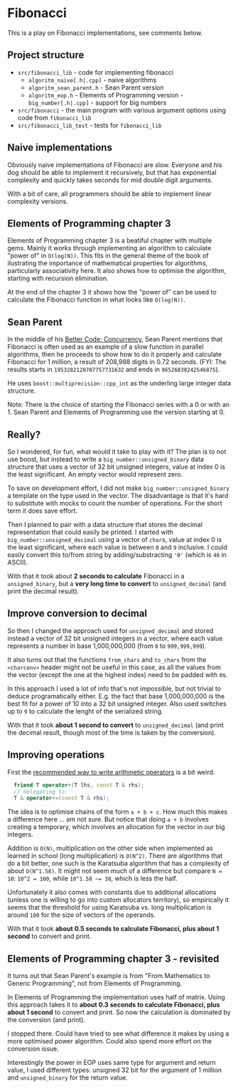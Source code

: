 # Fibonacci

This is a play on Fibonacci implementations, see comments below.

## Project structure

- `src/fibonacci_lib` - code for implementing fibonacci
  - `algoritm_naive[.h|.cpp]` - naive algorithms
  - `algoritm_sean_parent.h` - Sean Parent version
  - `algoritm_eop.h` - Elements of Programming version
  -`big_number[.h|.cpp]` - support for big numbers
- `src/fibonacci` - the main program with various argument options using code from `fibonacci_lib`
- `src/fibonacci_lib_test` - tests for `fibonacci_lib`

## Naive implementations

Obviously naive implementations of Fibonacci are slow. Everyone and his dog should be able to implement
it recursively, but that has exponential complexity and quickly takes seconds for mid double digit arguments.

With a bit of care, all programmers should be able to implement linear complexity versions.


## Elements of Programming chapter 3

Elements of Programming chapter 3 is a beatiful chapter with multiple gems. Mainly it works through
implementing an algorithm to calculate "power of" in `O(log(N))`. This fits in the general theme
of the book of ilustrating the importance of mathematical properties for algorithms, particularly
associativity here. It also shows how to optimise the algorithm, starting with recursion elimination.

At the end of the chapter 3 it shows how the "power of" can be used to calculate the Fibonacci function
in what looks like `O(log(N))`.


## Sean Parent

In the middle of his [Better Code: Concurrency](https://sean-parent.stlab.cc/presentations/2017-01-18-concurrency/2017-01-18-concurrency.pdf),
Sean Parent mentions that Fibonacci is often used as an example of a slow function in parallel
algorithms, then he proceeds to show how to do it properly and calculate Fibonacci for 1 million,
a result of 208,988 digits in 0.72 seconds. (FYI: The results starts in `1953282128707757731632`
and ends in `96526838242546875`).

He uses `boost::multiprecision::cpp_int` as the underling large integer data structure.

Note: There is the choice of starting the Fibonacci series with a 0 or with an 1. Sean Parent and Elements of
Programming use the version starting at 0.

## Really?

So I wondered, for fun, what would it take to play with it? The plan is to not use boost, but instead
to write a `big_number::unsigned_binary` data structure that uses a vector of 32 bit unsigned integers,
value at index 0 is the least significant. An empty vector would represent zero.

To save on development effort, I did not make `big_number::unsigned_binary` a template on the type
used in the vector. The disadvantage is that it's hard to substitute with mocks to count the number
of operations. For the short term it does save effort.

Then I planned to pair with a data structure that stores the decimal representation that could easily
be printed. I started with `big_number::unsigned_decimal` using a vector of `char`s, value at index 0
is the least significant, where each value is between `0` and `9` inclusive. I could easily convert
this to/from string by adding/substracting `'0'` (which is `48` in ASCII).

With that it took about **2 seconds to calculate** Fibonacci in a `unsigned_binary`, but a
**very long time to convert** to `unsigned_decimal` (and print the decimal result).


## Improve conversion to decimal

So then I changed the approach used for `unsigned_decimal` and stored instead a vector of 32 bit unsigned
integers in a vector, where each value represents a number in base 1,000,000,000 (from `0` to `999,999,999`).

It also turns out that the functions `from_chars` and `to_chars` from the `<charconv>` header might not be
useful in this case, as all the values from the vector (except the one at the highest index) need to be
padded with `0`s.

In this approach I used a lot of info that's not impossible, but not trivial to deduce programatically either.
E.g. the fact that base 1,000,000,000 is the best fit for a power of 10 into a 32 bit unsigned integer. Also
used switches up to `9` to calculate the lenght of the serialized string.

With that it took **about 1 second to convert** to `unsigned_decimal` (and print the decimal result, though
most of the time is taken by the conversion).


## Improving operations

First the [recommended way to write arithmetic operators](https://en.cppreference.com/w/cpp/language/operators)
is a bit weird.
```cpp
  friend T operator+(T lhs, const T & rhs);
  // delegating to:
  T & operator+=(const T & rhs);
```
The idea is to optimise chains of the form `a + b + c`. How much this makes a difference here ... am not sure.
But notice that doing `a + b` involves creating a temporary, which involves an allocation for the vector in
our big integers.

Addition is `O(N)`, multiplication on the other side when implemented as learned in school (long multiplication)
is `O(N^2)`. There are algorithms that do a bit better, one such is the Karatsuba algorithm that has a complexity
of about `O(N^1.58)`. It might not seem much of a difference but compare `N = 10`: `10^2 = 100`, while
`10^1.58 ~= 38`, which is less the half.

Unfortunately it also comes with constants due to additional allocations (unless one is willing to go into custom
allocators territory), so empirically it seems that the threshold for using Karatsuba vs. long multiplication
is around `100` for the size of vectors of the operands.

With that it took **about 0.5 seconds to calculate Fibonacci, plus about 1 second** to convert
and print.


## Elements of Programming chapter 3 - revisited

It turns out that Sean Parent's example is from "From Mathematics to Generic Programming", not from
Elements of Programming.

In Elements of Programming the implementation uses half of matrix. Using this approach takes it to
**about 0.3 seconds to calculate Fibonacci, plus about 1 second** to convert
and print. So now the calculation is dominated by the conversion (and print).

I stopped there. Could have tried to see what difference it makes by using a more optimised power algorithm.
Could also spend more effort on the conversion issue.

Interestingly the power in EOP uses same type for argument and return value, I used different types: unsigned 32 bit
for the argument of 1 million and `unsigned_binary` for the return value.
